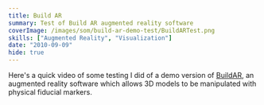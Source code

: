```yaml
---
title: Build AR
summary: Test of Build AR augmented reality software
coverImage: /images/som/build-ar-demo-test/BuildARTest.png
skills: ["Augmented Reality", "Visualization"]
date: "2010-09-09"
hide: true
---
```


Here's a quick video of some testing I did of a demo version of [BuildAR](http://www.buildar.co.nz/), an augmented reality software which allows 3D models to be manipulated with physical fiducial markers.
